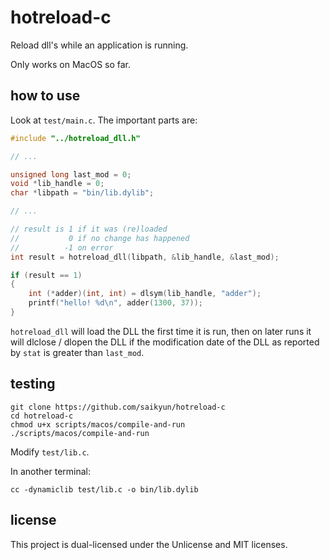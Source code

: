 # hotreload-c
Reload dll's while an application is running.

Only works on MacOS so far.

## how to use

Look at `test/main.c`. The important parts are:

```c
#include "../hotreload_dll.h"

// ...

unsigned long last_mod = 0;
void *lib_handle = 0;
char *libpath = "bin/lib.dylib";

// ...

// result is 1 if it was (re)loaded
//           0 if no change has happened
//          -1 on error
int result = hotreload_dll(libpath, &lib_handle, &last_mod);

if (result == 1)
{
    int (*adder)(int, int) = dlsym(lib_handle, "adder");
    printf("hello! %d\n", adder(1300, 37));
}
```

`hotreload_dll` will load the DLL the first time it is run, then on later runs it will dlclose / dlopen the DLL if the modification date of the DLL as reported by `stat` is greater than `last_mod`.

## testing

```
git clone https://github.com/saikyun/hotreload-c
cd hotreload-c
chmod u+x scripts/macos/compile-and-run
./scripts/macos/compile-and-run
```

Modify `test/lib.c`.

In another terminal:

```
cc -dynamiclib test/lib.c -o bin/lib.dylib
```


## license

This project is dual-licensed under the Unlicense and MIT licenses.
